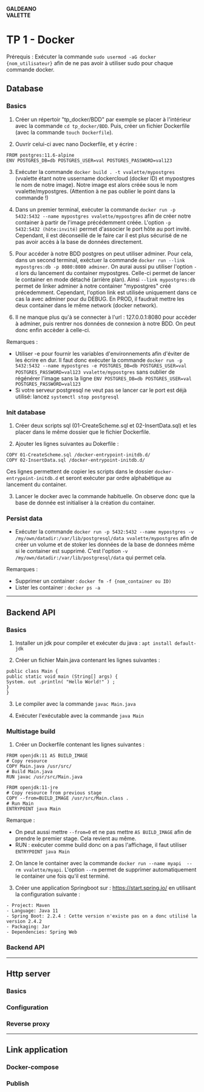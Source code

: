 **GALDEANO**  
**VALETTE**
# TP 1 - Docker

Prérequis : Exécuter la commande `sudo usermod -aG docker {nom_utilisateur}` afin de ne pas avoir à utiliser sudo pour chaque commande docker.

## Database
### Basics

1. Créer un répertoir "tp_docker/BDD" par exemple se placer à l'intérieur avec la commande `cd tp_docker/BDD`. Puis, créer un fichier Dockerfile (avec la commande `touch Dockerfile`).

2. Ouvrir celui-ci avec nano Dockerfile, et y écrire : 
~~~ 
FROM postgres:11.6-alpine
ENV POSTGRES_DB=db POSTGRES_USER=val POSTGRES_PASSWORD=val123
~~~

3. Exécuter la commande `docker build . -t vvalette/mypostgres` (vvalette étant notre ussername dockercloud (docker ID) et mypostgres le nom de notre image). Notre image est alors créée sous le nom vvalette/mypostgres. (Attention à ne pas oublier le point dans la commande !)

4. Dans un premier terminal, exécuter la commande `docker run -p 5432:5432 --name mypostgres vvalette/mypostgres` afin de créer notre container à partir de l'image précédemment créée. L'option `-p 5432:5432 (hôte:invité)` permet d'associer le port hôte au port invité. Cependant, il est déconseillé de le faire car il est plus sécurisé de ne pas avoir accès à la base de données directement.

5. Pour accéder à notre BDD postgres on peut utiliser adminer. Pour cela, dans un second terminal, exéctuer la commande `docker run --link mypostgres:db -p 8080:8080 adminer`. On aurai aussi pu utiliser l'option `-d` lors du lancement du container mypostgres. Celle-ci permet de lancer le container en mode détaché (arrière plan). Ainsi `--link mypostgres:db` permet de linker adminer à notre container "mypostgres" créé précedemment. Cependant, l'option link est utilisée uniquement dans ce cas la avec adminer pour du DEBUG. En PROD, il faudrait mettre les deux container dans le même network (docker network).

6. Il ne manque plus qu'à se connecter à l'url : 127.0.0.1:8080 pour accèder à adminer, puis rentrer nos données de connexion à notre BDD. On peut donc enfin accèder à celle-ci.

Remarques : 
- Utiliser -e pour fournir les variables d'environnements afin d'éviter de les écrire en dur. Il faut donc exécuter la commande `docker run -p 5432:5432 --name mypostgres -e POSTGRES_DB=db POSTGRES_USER=val POSTGRES_PASSWORD=val123 vvalette/mypostgres` sans oublier de régénérer l'image sans la ligne `ENV POSTGRES_DB=db POSTGRES_USER=val POSTGRES_PASSWORD=val123`
- Si votre serveur postgresql ne veut pas se lancer car le port est déjà utilisé: lancez  `systemctl stop postgresql`


### Init database

1. Créer deux scripts sql (01-CreateScheme.sql et 02-InsertData.sql) et les placer dans le même dossier que le fichier Dockerfile.

2. Ajouter les lignes suivantes au Dokerfile :
```
COPY 01-CreateScheme.sql /docker-entrypoint-initdb.d/
COPY 02-InsertData.sql /docker-entrypoint-initdb.d/
```
Ces lignes permettent de copier les scripts dans le dossier `docker-entrypoint-initdb.d` et seront exécuter par ordre alphabétique au lancement du container.

3. Lancer le docker avec la commande habituelle. On observe donc que la base de donnée est initialiser à la création du container.

### Persist data

- Exécuter la commande `docker run -p 5432:5432 --name mypostgres -v /my/own/datadir:/var/lib/postgresql/data vvalette/mypostgres` afin de créer un volume et de stoker les données de la base de données même si le container est supprimé. C'est l'option `-v /my/own/datadir:/var/lib/postgresql/data` qui permet cela.

Remarques :
- Supprimer un container : `docker fm -f {nom_container ou ID)`
- Lister les container : `docker ps -a`

---

## Backend API
### Basics

1. Installer un jdk pour compiler et exécuter du java : `apt install default-jdk`

2. Créer un fichier Main.java contenant les lignes suivantes :
```
public class Main {
public static void main (String[] args) {
System. out .println( "Hello World!" ) ;
}
}
```

3. Le compiler avec la commande `javac Main.java`

4. Exécuter l'exécutable avec la commande `java Main`

### Multistage build

1. Créer un Dockerfile contenant les lignes suivantes : 
```
FROM openjdk:11 AS BUILD_IMAGE
# Copy resource 
COPY Main.java /usr/src/
# Build Main.java
RUN javac /usr/src/Main.java

FROM openjdk:11-jre
# Copy resource from previous stage
COPY --from=BUILD_IMAGE /usr/src/Main.class .
# Run Main
ENTRYPOINT java Main
```
Remarque : 
- On peut aussi mettre `--from=0` et ne pas mettre `AS BUILD_IMAGE` afin de prendre le premier stage. Cela revient au même.
- RUN : exécuter comme build donc on a pas l'affichage, il faut utiliser `ENTRYPOINT java Main`

2. On lance le container avec la commande `docker run --name myapi  -- rm vvalette/myapi`. L'option `--rm` permet de supprimer automatiquement le container une fois qu'il est terminé.

3. Créer une application Springboot sur : https://start.spring.io/ en utilisant la configuration suivante :
```
- Project: Maven
- Language: Java 11
- Spring Boot: 2.2.4 : Cette version n'existe pas on a donc utilisé la version 2.4.2
- Packaging: Jar
- Dependencies: Spring Web
```
### Backend API

---

## Http server
### Basics
### Configuration
### Reverse proxy

---

## Link application
### Docker-compose
### Publish
